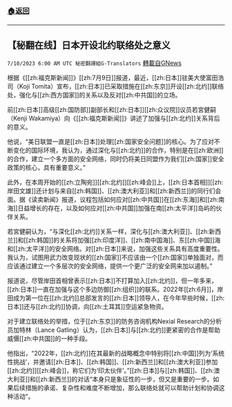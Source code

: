 ###  [:house:返回](README.md)
---


## 【秘翻在线】日本开设北约联络处之意义
`7/10/2023 6:00 AM UTC 秘密翻譯組G-Translators` [轉載自GNews](https://gnews.org/articles/1448409)

根据《[[zh:福克斯新闻]]》[[zh:7月9日]]报道，最近，[[zh:日本]]驻美大使富田浩司（Koji Tomita）宣布，[[zh:日本]]已采取措施在[[zh:东京]]开设[[zh:北约]]联络处，强化与[[zh:西方国家]]的关系以及反对[[zh:中共国]]的立场。

前[[zh:日本]]高级[[zh:国防部]]副部长和[[zh:日本]][[zh:众议院]]议员若宮健嗣（Kenji Wakamiya）向《[[zh:福克斯新闻]]》讲述了加强与[[zh:北约]]关系背后的意义。

他说，“美日联盟一直是[[zh:日本]]处理[[zh:国家安全问题]]的核心。为了应对不断变化的国际环境，我认为，通过深化与[[zh:北约]]的合作，特别是在[[zh:欧洲]]的合作，建立一个多方面的安全网络，同时仍将美日同盟作为我们[[zh:国家]]安全政策的核心，具有重要意义。”

此外，在本周开始的[[zh:立陶宛]][[zh:北约]][[zh:峰会]]上，[[zh:日本首相]][[zh:岸田文雄]]还计划与来自[[zh:韩国]]、[[zh:澳大利亚]]和[[zh:新西兰]]的同行们会面。据《读卖新闻》报道，议程包括如何应对[[zh:中共国]]在[[zh:东海]]和[[zh:南海]]日益增长的存在，以及如何应对[[zh:中共国]]加强在南[[zh:太平洋]]岛屿的伙伴关系。

若宮健嗣认为，“与深化[[zh:北约]]关系一样，深化与[[zh:澳大利亚]]、[[zh:新西兰]]和[[zh:韩国]]的关系将加强[[zh:印度洋]]、[[zh:南中国海]]、东[[zh:中国]]海和[[zh:太平洋]]的安全网络。对[[zh:日本]]来说，加强这些关系具有高度重要性。我认为，试图用武力改变现状的[[zh:国家]]不应该由一个[[zh:国家]]单独面对，而应该通过建立一个多层次的安全网络，提供一个更广泛的安全网来加以遏制。”

报道说，尽管岸田首相曾表示[[zh:日本]]不打算加入[[zh:北约]]，但一年多来，[[zh:日本]]一直在加强与这个多边防御[[zh:组织]]的联系。2022年[[zh:6月]]，岸田成为第一位在[[zh:北约]]总部发言的[[zh:日本]]领导人，在今年早些时候，[[zh:日本]]还与[[zh:北约]]协调，向[[zh:土耳其]]空运紧急物资。

对于建立联络处的举措，位于[[zh:东京]]的防务咨询机构Nexial Research的分析员加特林（Lance Gatling）认为，[[zh:日本]]与[[zh:北约]]更紧密的合作是帮助威慑[[zh:中共国]]的一种手段。

他指出，“2022年，[[zh:北约]]在其最新的战略概念中特别将[[zh:中国]]列为‘系统性挑战’，并邀请[[zh:日本]]、[[zh:韩国]]、[[zh:新西兰]]和[[zh:澳大利亚]]参加[[zh:北约]][[zh:峰会]]，称它们为‘印太伙伴’。”[[zh:日本]]与[[zh:韩国]]、[[zh:澳大利亚]]和[[zh:新西兰]]的对话“本身只是象征性的一步，但又是重要的一步。如果后续措施的承诺、复杂性和难度不断增加，那么联络处就可以帮助计划和协调这种活动”。
